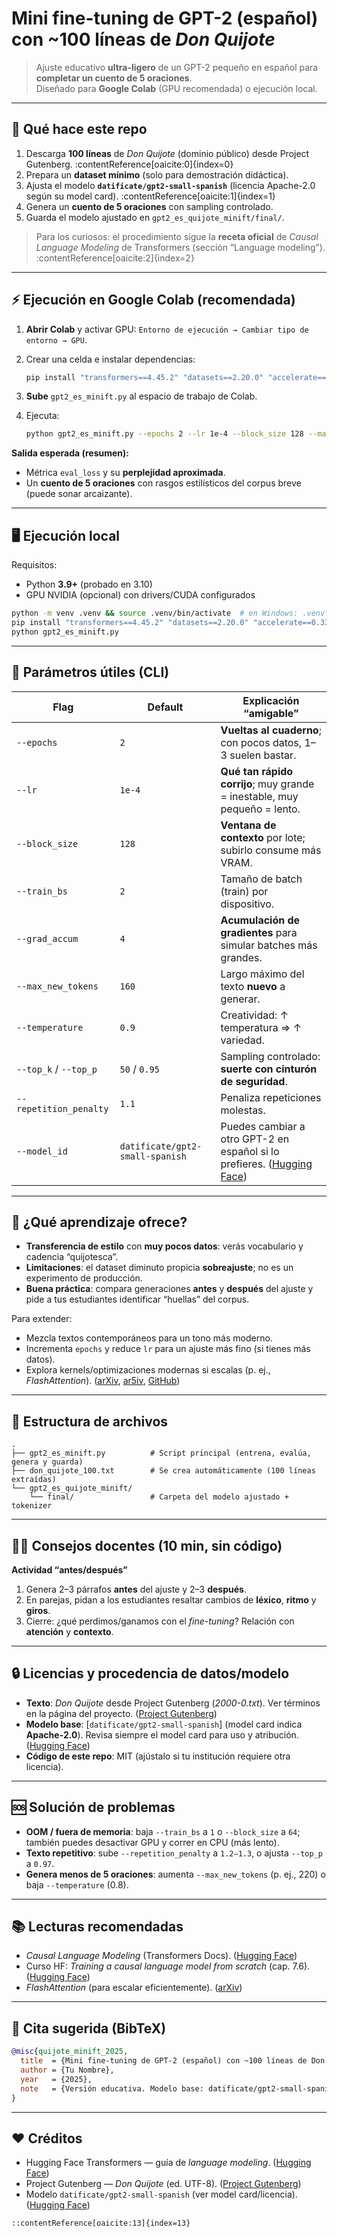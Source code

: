 
# Mini fine-tuning de GPT-2 (español) con ~100 líneas de *Don Quijote*

> Ajuste educativo **ultra-ligero** de un GPT-2 pequeño en español para **completar un cuento de 5 oraciones**.  
> Diseñado para **Google Colab** (GPU recomendada) o ejecución local.

---

## 🧭 Qué hace este repo

1. Descarga **100 líneas** de *Don Quijote* (dominio público) desde Project Gutenberg. :contentReference[oaicite:0]{index=0}  
2. Prepara un **dataset mínimo** (solo para demostración didáctica).  
3. Ajusta el modelo **`datificate/gpt2-small-spanish`** (licencia Apache-2.0 según su model card). :contentReference[oaicite:1]{index=1}  
4. Genera un **cuento de 5 oraciones** con sampling controlado.  
5. Guarda el modelo ajustado en `gpt2_es_quijote_minift/final/`.

> Para los curiosos: el procedimiento sigue la **receta oficial** de *Causal Language Modeling* de Transformers (sección “Language modeling”). :contentReference[oaicite:2]{index=2}

---

## ⚡️ Ejecución en Google Colab (recomendada)

1. **Abrir Colab** y activar GPU: `Entorno de ejecución → Cambiar tipo de entorno → GPU`.
2. Crear una celda e instalar dependencias:
    ```bash
    pip install "transformers==4.45.2" "datasets==2.20.0" "accelerate==0.33.0" sentencepiece
    ```

3. **Sube** `gpt2_es_minift.py` al espacio de trabajo de Colab.
4. Ejecuta:

   ```bash
   python gpt2_es_minift.py --epochs 2 --lr 1e-4 --block_size 128 --max_new_tokens 160
   ```

**Salida esperada (resumen):**

* Métrica `eval_loss` y su **perplejidad aproximada**.
* Un **cuento de 5 oraciones** con rasgos estilísticos del corpus breve (puede sonar arcaizante).

---

## 🖥️ Ejecución local

Requisitos:

* Python **3.9+** (probado en 3.10)
* GPU NVIDIA (opcional) con drivers/CUDA configurados

```bash
python -m venv .venv && source .venv/bin/activate  # en Windows: .venv\Scripts\activate
pip install "transformers==4.45.2" "datasets==2.20.0" "accelerate==0.33.0" sentencepiece
python gpt2_es_minift.py
```

---

## 🔧 Parámetros útiles (CLI)

| Flag                   | Default                         | Explicación “amigable”                                                      |
| ---------------------- | ------------------------------- | --------------------------------------------------------------------------- |
| `--epochs`             | `2`                             | **Vueltas al cuaderno**; con pocos datos, 1–3 suelen bastar.                |
| `--lr`                 | `1e-4`                          | **Qué tan rápido corrijo**; muy grande = inestable, muy pequeño = lento.    |
| `--block_size`         | `128`                           | **Ventana de contexto** por lote; subirlo consume más VRAM.                 |
| `--train_bs`           | `2`                             | Tamaño de batch (train) por dispositivo.                                    |
| `--grad_accum`         | `4`                             | **Acumulación de gradientes** para simular batches más grandes.             |
| `--max_new_tokens`     | `160`                           | Largo máximo del texto **nuevo** a generar.                                 |
| `--temperature`        | `0.9`                           | Creatividad: ↑ temperatura ⇒ ↑ variedad.                                    |
| `--top_k` / `--top_p`  | `50` / `0.95`                   | Sampling controlado: **suerte con cinturón de seguridad**.                  |
| `--repetition_penalty` | `1.1`                           | Penaliza repeticiones molestas.                                             |
| `--model_id`           | `datificate/gpt2-small-spanish` | Puedes cambiar a otro GPT-2 en español si lo prefieres. ([Hugging Face][1]) |

---

## 🧪 ¿Qué aprendizaje ofrece?

* **Transferencia de estilo** con **muy pocos datos**: verás vocabulario y cadencia “quijotesca”.
* **Limitaciones**: el dataset diminuto propicia **sobreajuste**; no es un experimento de producción.
* **Buena práctica**: compara generaciones **antes** y **después** del ajuste y pide a tus estudiantes identificar “huellas” del corpus.

Para extender:

* Mezcla textos contemporáneos para un tono más moderno.
* Incrementa `epochs` y reduce `lr` para un ajuste más fino (si tienes más datos).
* Explora kernels/optimizaciones modernas si escalas (p. ej., *FlashAttention*). ([arXiv][2], [ar5iv][3], [GitHub][4])

---

## 🧰 Estructura de archivos

```
.
├── gpt2_es_minift.py          # Script principal (entrena, evalúa, genera y guarda)
├── don_quijote_100.txt        # Se crea automáticamente (100 líneas extraídas)
└── gpt2_es_quijote_minift/
    └── final/                 # Carpeta del modelo ajustado + tokenizer
```

---

## 🧑‍🏫 Consejos docentes (10 min, sin código)

**Actividad “antes/después”**

1. Genera 2–3 párrafos **antes** del ajuste y 2–3 **después**.
2. En parejas, pidan a los estudiantes resaltar cambios de **léxico**, **ritmo** y **giros**.
3. Cierre: ¿qué perdimos/ganamos con el *fine-tuning*? Relación con **atención** y **contexto**.

---

## 🔒 Licencias y procedencia de datos/modelo

* **Texto**: *Don Quijote* desde Project Gutenberg (*2000-0.txt*). Ver términos en la página del proyecto. ([Project Gutenberg][5])
* **Modelo base**: \[`datificate/gpt2-small-spanish`] (model card indica **Apache-2.0**). Revisa siempre el model card para uso y atribución. ([Hugging Face][6])
* **Código de este repo**: MIT (ajústalo si tu institución requiere otra licencia).

---

## 🆘 Solución de problemas

* **OOM / fuera de memoria**: baja `--train_bs` a `1` o `--block_size` a `64`; también puedes desactivar GPU y correr en CPU (más lento).
* **Texto repetitivo**: sube `--repetition_penalty` a `1.2–1.3`, o ajusta `--top_p` a `0.97`.
* **Genera menos de 5 oraciones**: aumenta `--max_new_tokens` (p. ej., 220) o baja `--temperature` (0.8).

---

## 📚 Lecturas recomendadas

* *Causal Language Modeling* (Transformers Docs). ([Hugging Face][7])
* Curso HF: *Training a causal language model from scratch* (cap. 7.6). ([Hugging Face][8])
* *FlashAttention* (para escalar eficientemente). ([arXiv][2])

---

## 📌 Cita sugerida (BibTeX)

```bibtex
@misc{quijote_minift_2025,
  title  = {Mini fine-tuning de GPT-2 (español) con ~100 líneas de Don Quijote},
  author = {Tu Nombre},
  year   = {2025},
  note   = {Versión educativa. Modelo base: datificate/gpt2-small-spanish; texto: Project Gutenberg.}
}
```

---

## ❤️ Créditos

* Hugging Face Transformers — guía de *language modeling*. ([Hugging Face][7])
* Project Gutenberg — *Don Quijote* (ed. UTF-8). ([Project Gutenberg][5])
* Modelo `datificate/gpt2-small-spanish` (ver model card/licencia). ([Hugging Face][6])

```
::contentReference[oaicite:13]{index=13}
```

[1]: https://huggingface.co/datificate/gpt2-small-spanish/tree/main?utm_source=chatgpt.com "datificate/gpt2-small-spanish at main"
[2]: https://arxiv.org/abs/2205.14135?utm_source=chatgpt.com "FlashAttention: Fast and Memory-Efficient Exact Attention with IO-Awareness"
[3]: https://ar5iv.labs.arxiv.org/html/2205.14135?utm_source=chatgpt.com "Fast and Memory-Efficient Exact Attention with IO-Awareness"
[4]: https://github.com/Dao-AILab/flash-attention?utm_source=chatgpt.com "Dao-AILab/flash-attention: Fast and memory-efficient ..."
[5]: https://www.gutenberg.org/files/2000/2000-0.txt?utm_source=chatgpt.com "El ingenioso hidalgo don Quijote de la Mancha"
[6]: https://huggingface.co/datificate/gpt2-small-spanish?utm_source=chatgpt.com "datificate/gpt2-small-spanish"
[7]: https://huggingface.co/docs/transformers/en/tasks/language_modeling?utm_source=chatgpt.com "Causal language modeling"
[8]: https://huggingface.co/learn/llm-course/en/chapter7/6?utm_source=chatgpt.com "Training a causal language model from scratch"
